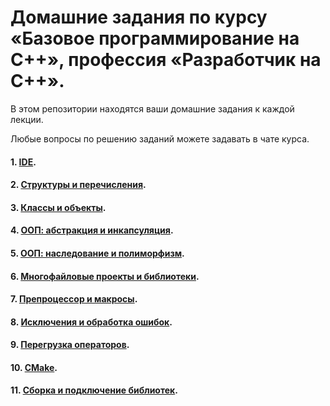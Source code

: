 # Домашние задания по курсу «Базовое программирование на C++», профессия «Разработчик на С++».

В этом репозитории находятся ваши домашние задания к каждой лекции. 

Любые вопросы по решению заданий можете задавать в чате курса.

#### 1. [IDE](01).
#### 2. [Структуры и перечисления](02).
#### 3. [Классы и объекты](03).
#### 4. [ООП: абстракция и инкапсуляция](04).
#### 5. [ООП: наследование и полиморфизм](05).
#### 6. [Многофайловые проекты и библиотеки](06).
#### 7. [Препроцессор и макросы](07).
#### 8. [Исключения и обработка ошибок](08).
#### 9. [Перегрузка операторов](09).
#### 10. [CMake](10).
#### 11. [Сборка и подключение библиотек](11).
